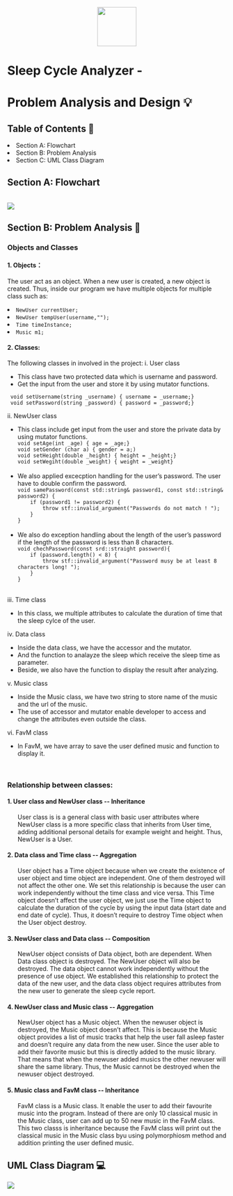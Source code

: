 <p align="center">
  <img src="." width="90" height="90">
</p>

<h1>Sleep Cycle Analyzer - </h1>
<h1>Problem Analysis and Design 💡</h1>
<h2>Table of Contents 🧾 </h2>
  <li> Section A: Flowchart </li>
  <li> Section B: Problem Analysis </li>
  <li> Section C: UML Class Diagram </li>

<h2> Section A: Flowchart </h2>
  <br />
    <img src =https://github.com/jjn7702/SECJ1023-PT2/assets/150900178/056c1c23-4c10-45cf-bfaf-24193e629c00>
  <br />
<h2> Section B: Problem Analysis 📝 </h2>
<h3> Objects and Classes </h3>
<h4> 1. Objects：</h4>
 
The user act as an object. When a new user is created, a new object is created. Thus, inside our program we have multiple objects for multiple class such as:
    <li> ```NewUser currentUser;```</li>
    <li> ```NewUser tempUser(username,"");``` </li> 
    <li> ```Time timeInstance;``` </li>
    <li> ```Music m1;``` </li> 
    
  </ul>
<h4> 2. Classes: </h4>

The following classes in involved in the project: 
  i. User class  
    <ul>
     <li> This class have two protected data which is username and password. </li>
     <li> Get the input from the user and store it by using mutator functions.</li>
    </ul>
    
     void setUsername(string _username) { username = _username;}
     void setPassword(string _password) { password = _password;}
    
  ii. NewUser class 
    <ul>
      <li> This class include get input from the user and store the private data by  using mutator functions. </li>
      ```void setAge(int _age) { age = _age;}```
      <br />
      ```void setGender (char a) { gender = a;)```
      <br />
      ```void setHeight(double _height) { height = _height;}```
      <br />
      ```void setWegiht(double _weight) { weight = _weight}```
      <br />
      <br />
      <li> We also applied excecption handling for the user’s password. The user have to double confirm the password.</li>
      ```void samePassword(const std::string& password1, const std::string& password2) {```
      <br />
      ```    if (password1 != password2) {```
      <br />
      ```        throw stf::invalid_argument("Passwords do not match ! ");```
      <br />
      ```    }```
      <br />
      ```}```
      <br />
      <br />
      <li>We also do exception handling about the length of the user’s password if the length of the password is less than 8 characters.</li>
      ```void chechPassword(const srd::straight password){```
      <br />
      ```    if (password.length() < 8) {```
      <br />
      ```        throw stf::invalid_argument("Password musy be at least 8 characters long! ");```
      <br />
      ```    }```
      <br />
      ```}```
      <br />
      <br />
    </ul>
  iii. Time class 
    <ul>
      <li> In this class, we multiple attributes to calculate the duration of time that the sleep cylce of the user.</li>
    </ul>
  iv. Data class 
    <ul>
      <li>Inside the data class, we have the accessor and the mutator.</li>
      <li>And the function to analayze the sleep which receive the sleep time as parameter.</li>
      <li>Beside, we also have the function to display the result after analyzing.</li>
    </ul>
  v. Music class 
    <ul>
      <li> Inside the Music class, we have two string to store name of the music and the url of the music.</li>
      <li>The use of accessor and mutator enable developer to access and change the attributes even outside the class. </li>
    </ul>
  vi. FavM class 
    <ul>
      <li> In FavM, we have array to save the user defined music and function to display it.</li>
  </ul>
  <br />
<h3> Relationship between classes: </h3>
      <h4> 1. User class and NewUser class -- Inheritance</h4>
    <ul>
      User class is is a general class with basic user attributes where NewUser class is a more specific class that inherits from User time, adding additional personal details for example weight and height. Thus, NewUser is a User. 
    </ul>
      <h4> 2. Data class and Time class -- Aggregation</h4>
    <ul>
      User object has a Time object because when we create the existence of user object and time object are independent. One of them destroyed will not affect the other one. We set this relationship is because the user can work independently without the time class and vice versa. This Time object doesn’t affect the user object, we just use the Time object to calculate the duration of the cycle by using the input data (start date and end date of cycle). Thus, it doesn’t require to destroy Time object when the User object destroy. 
    </ul>
      <h4> 3. NewUser class and Data class -- Composition </h4>
    <ul>
      NewUser object consists of Data object, both are dependent. When Data class object is destroyed. The NewUser object will also be destroyed. The data object cannot work independently without the presence of use object. We established this relationship to protect the data of the new user, and the data class object requires attributes from the new user to generate the sleep cycle report. 
    </ul>
      <h4> 4. NewUser class and Music class -- Aggregation </h4>
    <ul>
      NewUser object has a Music object. When the newuser object is destroyed, the Music object doesn’t affect. This is because the Music object provides a list of music tracks that help the user fall asleep faster and doesn’t require any data from the new user. Since the user able to add their favorite music but this is directly added to the music library. That means that when the newuser added musics the other newuser will share the same library. Thus, the Music cannot be destroyed when the newuser object destroyed. 
    </ul>
      <h4> 5. Music class and FavM class -- Inheritance </h4>
    <ul>
      FavM class is a Music class. It enable the user to add their favourite music into the program. Instead of there are only 10 classical music in the Music class, user can add up to 50 new music in the FavM class. This two classs is inheritance because the FavM class will print out the classical music in the Music class byu using polymorphiosm method and addition printing the user defined music. 
    </ul>
<h2> UML Class Diagram 💻</h2>
<img src= https://github.com/jjn7702/SECJ1023-PT2/assets/150900178/ad4ee6aa-53e6-4317-8ec7-6815a7b9524d>

